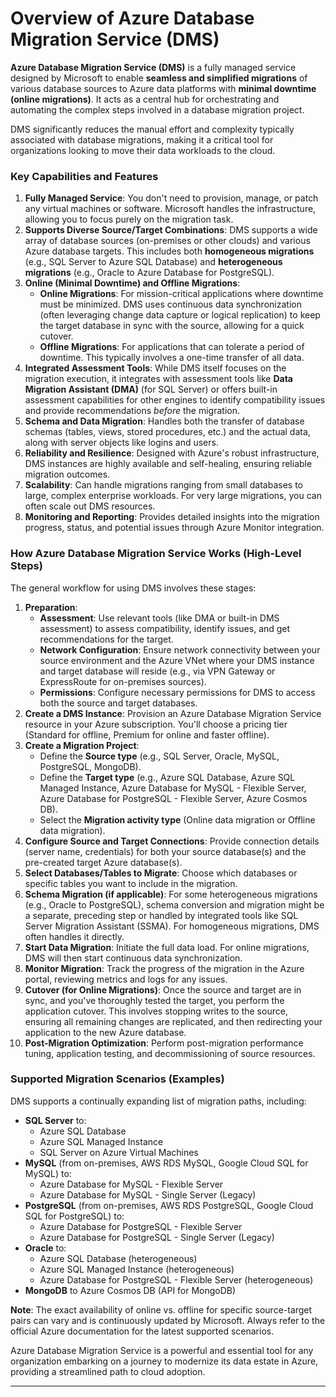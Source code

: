 # Overview of Azure Database Migration Service (DMS)

**Azure Database Migration Service (DMS)** is a fully managed service designed by Microsoft to enable **seamless and simplified migrations** of various database sources to Azure data platforms with **minimal downtime (online migrations)**. It acts as a central hub for orchestrating and automating the complex steps involved in a database migration project.

DMS significantly reduces the manual effort and complexity typically associated with database migrations, making it a critical tool for organizations looking to move their data workloads to the cloud.

### Key Capabilities and Features

1.  **Fully Managed Service**: You don't need to provision, manage, or patch any virtual machines or software. Microsoft handles the infrastructure, allowing you to focus purely on the migration task.
2.  **Supports Diverse Source/Target Combinations**: DMS supports a wide array of database sources (on-premises or other clouds) and various Azure database targets. This includes both **homogeneous migrations** (e.g., SQL Server to Azure SQL Database) and **heterogeneous migrations** (e.g., Oracle to Azure Database for PostgreSQL).
3.  **Online (Minimal Downtime) and Offline Migrations**:
    * **Online Migrations**: For mission-critical applications where downtime must be minimized. DMS uses continuous data synchronization (often leveraging change data capture or logical replication) to keep the target database in sync with the source, allowing for a quick cutover.
    * **Offline Migrations**: For applications that can tolerate a period of downtime. This typically involves a one-time transfer of all data.
4.  **Integrated Assessment Tools**: While DMS itself focuses on the migration execution, it integrates with assessment tools like **Data Migration Assistant (DMA)** (for SQL Server) or offers built-in assessment capabilities for other engines to identify compatibility issues and provide recommendations *before* the migration.
5.  **Schema and Data Migration**: Handles both the transfer of database schemas (tables, views, stored procedures, etc.) and the actual data, along with server objects like logins and users.
6.  **Reliability and Resilience**: Designed with Azure's robust infrastructure, DMS instances are highly available and self-healing, ensuring reliable migration outcomes.
7.  **Scalability**: Can handle migrations ranging from small databases to large, complex enterprise workloads. For very large migrations, you can often scale out DMS resources.
8.  **Monitoring and Reporting**: Provides detailed insights into the migration progress, status, and potential issues through Azure Monitor integration.

### How Azure Database Migration Service Works (High-Level Steps)

The general workflow for using DMS involves these stages:

1.  **Preparation**:
    * **Assessment**: Use relevant tools (like DMA or built-in DMS assessment) to assess compatibility, identify issues, and get recommendations for the target.
    * **Network Configuration**: Ensure network connectivity between your source environment and the Azure VNet where your DMS instance and target database will reside (e.g., via VPN Gateway or ExpressRoute for on-premises sources).
    * **Permissions**: Configure necessary permissions for DMS to access both the source and target databases.
2.  **Create a DMS Instance**: Provision an Azure Database Migration Service resource in your Azure subscription. You'll choose a pricing tier (Standard for offline, Premium for online and faster offline).
3.  **Create a Migration Project**:
    * Define the **Source type** (e.g., SQL Server, Oracle, MySQL, PostgreSQL, MongoDB).
    * Define the **Target type** (e.g., Azure SQL Database, Azure SQL Managed Instance, Azure Database for MySQL - Flexible Server, Azure Database for PostgreSQL - Flexible Server, Azure Cosmos DB).
    * Select the **Migration activity type** (Online data migration or Offline data migration).
4.  **Configure Source and Target Connections**: Provide connection details (server name, credentials) for both your source database(s) and the pre-created target Azure database(s).
5.  **Select Databases/Tables to Migrate**: Choose which databases or specific tables you want to include in the migration.
6.  **Schema Migration (if applicable)**: For some heterogeneous migrations (e.g., Oracle to PostgreSQL), schema conversion and migration might be a separate, preceding step or handled by integrated tools like SQL Server Migration Assistant (SSMA). For homogeneous migrations, DMS often handles it directly.
7.  **Start Data Migration**: Initiate the full data load. For online migrations, DMS will then start continuous data synchronization.
8.  **Monitor Migration**: Track the progress of the migration in the Azure portal, reviewing metrics and logs for any issues.
9.  **Cutover (for Online Migrations)**: Once the source and target are in sync, and you've thoroughly tested the target, you perform the application cutover. This involves stopping writes to the source, ensuring all remaining changes are replicated, and then redirecting your application to the new Azure database.
10. **Post-Migration Optimization**: Perform post-migration performance tuning, application testing, and decommissioning of source resources.

### Supported Migration Scenarios (Examples)

DMS supports a continually expanding list of migration paths, including:

* **SQL Server** to:
    * Azure SQL Database
    * Azure SQL Managed Instance
    * SQL Server on Azure Virtual Machines
* **MySQL** (from on-premises, AWS RDS MySQL, Google Cloud SQL for MySQL) to:
    * Azure Database for MySQL - Flexible Server
    * Azure Database for MySQL - Single Server (Legacy)
* **PostgreSQL** (from on-premises, AWS RDS PostgreSQL, Google Cloud SQL for PostgreSQL) to:
    * Azure Database for PostgreSQL - Flexible Server
    * Azure Database for PostgreSQL - Single Server (Legacy)
* **Oracle** to:
    * Azure SQL Database (heterogeneous)
    * Azure SQL Managed Instance (heterogeneous)
    * Azure Database for PostgreSQL - Flexible Server (heterogeneous)
* **MongoDB** to Azure Cosmos DB (API for MongoDB)

**Note**: The exact availability of online vs. offline for specific source-target pairs can vary and is continuously updated by Microsoft. Always refer to the official Azure documentation for the latest supported scenarios.

Azure Database Migration Service is a powerful and essential tool for any organization embarking on a journey to modernize its data estate in Azure, providing a streamlined path to cloud adoption.

---
